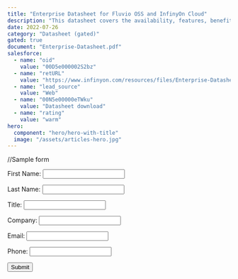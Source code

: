 ```yaml
---
title: "Enterprise Datasheet for Fluvio OSS and InfinyOn Cloud"
description: "This datasheet covers the availability, features, benefits, performance and more."
date: 2022-07-26
category: "Datasheet (gated)"
gated: true
document: "Enterprise-Datasheet.pdf"
salesforce:
  - name: "oid"
    value: "00D5e000002S2bz"
  - name: "retURL"
    value: "https://www.infinyon.com/resources/files/Enterprise-Datasheet.pdf"
  - name: "lead_source"
    value: "Web"
  - name: "00N5e00000eTWku"
    value: "Datasheet download"
  - name: "rating"
    value: "warm"
hero:
  component: "hero/hero-with-title"
  image: "/assets/articles-hero.jpg"  
---
```

 
//Sample form

<form action="https://webto.salesforce.com/servlet/servlet.WebToLead?encoding=UTF-8" method="POST">
 
<input type=hidden name="oid" value="00D5e000002S2bz">
<input type=hidden name="retURL" value="https://www.infinyon.com/resources/files/Enterprise-Datasheet.pdf">
 
<label for="first_name">First Name: </label><input  id="first_name" maxlength="40" name="first_name" size="20" type="text" /><br>
 
<label for="last_name">Last Name: </label><input  id="last_name" maxlength="80" name="last_name" size="20" type="text" /><br>
 
<label for="title">Title: </label><input  id="title" maxlength="40" name="title" size="20" type="text" /><br>
 
<label for="company">Company: </label><input  id="company" maxlength="40" name="company" size="20" type="text" /><br>
 
<label for="email">Email: </label><input  id="email" maxlength="80" name="email" size="20" type="text" /><br>
 
<label for="phone">Phone: </label><input  id="phone" maxlength="40" name="phone" size="20" type="text" /><br>
 
<input type=hidden name="lead_source" value="Web">
 
<input type=hidden name="00N5e00000eTWku" value="Datasheet download">
 
<input type=hidden name="rating" value="warm">
 
<input type="submit" name="submit">
 
</form>